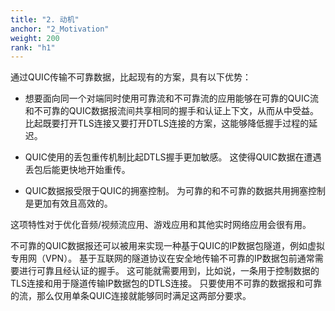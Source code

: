 ```yaml
---
title: "2. 动机"
anchor: "2_Motivation"
weight: 200
rank: "h1"
---
```


通过QUIC传输不可靠数据，比起现有的方案，具有以下优势：

* 想要面向同一个对端同时使用可靠流和不可靠流的应用能够在可靠的QUIC流和不可靠的QUIC数据报流间共享相同的握手和认证上下文，从而从中受益。
比起既要打开TLS连接又要打开DTLS连接的方案，这能够降低握手过程的延迟。

* QUIC使用的丢包重传机制比起DTLS握手更加敏感。
这使得QUIC数据在遭遇丢包后能更快地开始重传。

* QUIC数据报受限于QUIC的拥塞控制。
为可靠的和不可靠的数据共用拥塞控制是更加有效且高效的。

这项特性对于优化音频/视频流应用、游戏应用和其他实时网络应用会很有用。

不可靠的QUIC数据报还可以被用来实现一种基于QUIC的IP数据包隧道，例如虚拟专用网（VPN）。
基于互联网的隧道协议在安全地传输不可靠的IP数据包前通常需要进行可靠且经认证的握手。
这可能就需要用到，比如说，一条用于控制数据的TLS连接和用于隧道传输IP数据包的DTLS连接。
只要使用不可靠的数据报和可靠的流，那么仅用单条QUIC连接就能够同时满足这两部分要求。
